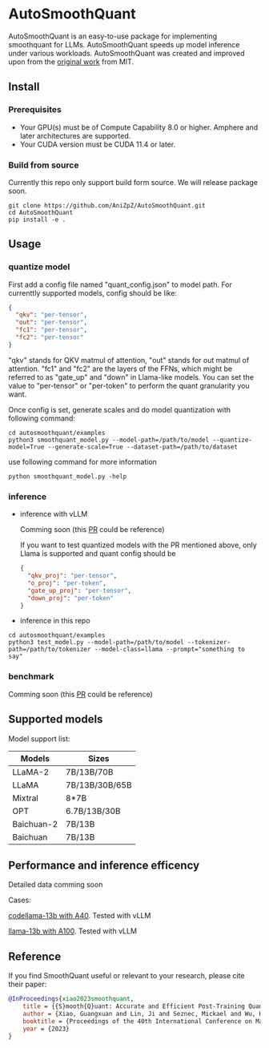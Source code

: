 # AutoSmoothQuant

AutoSmoothQuant is an easy-to-use package for implementing smoothquant for LLMs. AutoSmoothQuant speeds up model inference under various workloads. AutoSmoothQuant was created and improved upon from the [original work](https://github.com/mit-han-lab/smoothquant) from MIT.

## Install
### Prerequisites
- Your GPU(s) must be of Compute Capability 8.0 or higher. Amphere and later architectures are supported.
- Your CUDA version must be CUDA 11.4 or later.
### Build from source
Currently this repo only support build form source. We will release package soon.

```
git clone https://github.com/AniZpZ/AutoSmoothQuant.git
cd AutoSmoothQuant
pip install -e .
```

## Usage
### quantize model
First add a config file named "quant_config.json" to model path.
For currenttly supported models, config should be like:

```json
{
  "qkv": "per-tensor",
  "out": "per-tensor",
  "fc1": "per-tensor",
  "fc2": "per-tensor"
}
```

"qkv" stands for QKV matmul of attention, "out" stands for out matmul of attention.
"fc1" and "fc2" are the layers of the FFNs, which might be referred to as "gate_up" and "down" in Llama-like models.
You can set the value to "per-tensor" or "per-token" to perform the quant granularity you want.

Once config is set, generate scales and do model quantization with following command:
```
cd autosmoothquant/examples
python3 smoothquant_model.py --model-path=/path/to/model --quantize-model=True --generate-scale=True --dataset-path=/path/to/dataset
```

use following command for more information 
```
python smoothquant_model.py -help 
```
### inference
- inference with vLLM 
  
  Comming soon (this [PR](https://github.com/vllm-project/vllm/pull/1508) could be reference)
  
  If you want to test quantized models with the PR mentioned above, only Llama is supported and quant config should be

  ```json
  {
    "qkv_proj": "per-tensor",
    "o_proj": "per-token",
    "gate_up_proj": "per-tensor",
    "down_proj": "per-token"
  }
  ```
  

- inference in this repo
```
cd autosmoothquant/examples
python3 test_model.py --model-path=/path/to/model --tokenizer-path=/path/to/tokenizer --model-class=llama --prompt="something to say"
```

### benchmark
  Comming soon  (this [PR](https://github.com/vllm-project/vllm/pull/1508) could be reference)

## Supported models
Model support list:

| Models   | Sizes                       |
| ---------| ----------------------------|
| LLaMA-2  | 7B/13B/70B                  |
| LLaMA    | 7B/13B/30B/65B              |
| Mixtral  | 8*7B                        |
| OPT      | 6.7B/13B/30B                |
| Baichuan-2 | 7B/13B                    |
| Baichuan | 7B/13B                      |

## Performance and inference efficency
Detailed data comming soon

Cases:

[codellama-13b with A40](https://github.com/vllm-project/vllm/pull/1508#issuecomment-1824133140). Tested with vLLM

[llama-13b with A100](https://github.com/vllm-project/vllm/pull/1508#issuecomment-1853826414). Tested with vLLM






## Reference
If you find SmoothQuant useful or relevant to your research, please cite their paper:

```bibtex
@InProceedings{xiao2023smoothquant,
    title = {{S}mooth{Q}uant: Accurate and Efficient Post-Training Quantization for Large Language Models},
    author = {Xiao, Guangxuan and Lin, Ji and Seznec, Mickael and Wu, Hao and Demouth, Julien and Han, Song},
    booktitle = {Proceedings of the 40th International Conference on Machine Learning},
    year = {2023}
}
```
